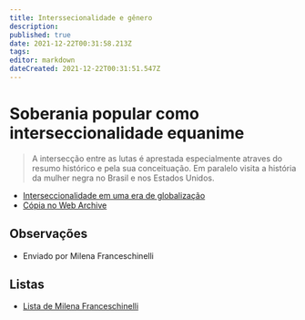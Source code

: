 ```yaml
---
title: Interssecionalidade e gênero
description: 
published: true
date: 2021-12-22T00:31:58.213Z
tags: 
editor: markdown
dateCreated: 2021-12-22T00:31:51.547Z
---
```


# Soberania popular como interseccionalidade equanime

> A intersecção entre as lutas é aprestada especialmente atraves do resumo histórico e pela sua conceituação. Em paralelo visita a história da mulher negra no Brasil e nos Estados Unidos.

 - [Interseccionalidade em uma era de globalização](https://www.scielo.br/j/ref/a/ggH7nksZZQQ7TbKddg65hQc/?lang=pt&format=pdf)
 - [Cópia no Web Archive](https://web.archive.org/web/20211217004307/https://www.scielo.br/j/ref/a/ggH7nksZZQQ7TbKddg65hQc/?lang=pt&format=pdf)

## Observações

- Enviado por Milena Franceschinelli

## Listas
- [Lista de Milena Franceschinelli](/listas/milena-franceschinelli)